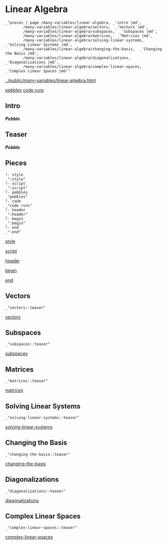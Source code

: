 # Linear Algebra

    _"pieces | page /many-variables/linear-algebra, _'intro |md',
            /many-variables/linear-algebra/vectors,  _'Vectors |md',
            /many-variables/linear-algebra/subspaces,  _'Subspaces |md',
            /many-variables/linear-algebra/matrices,  _'Matrices |md',
            /many-variables/linear-algebra/solving-linear-systems,  _'Solving Linear Systems |md',
            /many-variables/linear-algebra/changing-the-basis,  _'Changing the Basis |md',
            /many-variables/linear-algebra/diagonalizations,  _'Diagonalizations |md',
            /many-variables/linear-algebra/complex-linear-spaces,  _'Complex Linear Spaces |md'"

[../public/many-variables/linear-algebra.html](# "save:")

[pebbles](#pebble "h5: | .join \n")
[code runs](#code "h5: | .join \n")

## Intro

##### Pebble

## Teaser

##### Pebble

## Pieces

    !- style
    _":style"
    !- script
    _":script"
    !- pebbles
    _"pebbles"
    !- code
    _"code runs"
    !- header
    _":header"
    !- begin
    _":begin"
    !- end
    _":end"



[style]() 

[script]()

[header]()

[begin]()

[end]()

## Vectors

    _"vectors::teaser"


[vectors](pages/many-variables_linear-algebra_vectors.md "load:")

## Subspaces

    _"subspaces::teaser"


[subspaces](pages/many-variables_linear-algebra_subspaces.md "load:")

## Matrices

    _"matrices::teaser"


[matrices](pages/many-variables_linear-algebra_matrices.md "load:")

## Solving Linear Systems

    _"solving-linear-systems::teaser"


[solving-linear-systems](pages/many-variables_linear-algebra_solving-linear-systems.md "load:")

## Changing the Basis

    _"changing-the-basis::teaser"


[changing-the-basis](pages/many-variables_linear-algebra_changing-the-basis.md "load:")

## Diagonalizations

    _"diagonalizations::teaser"


[diagonalizations](pages/many-variables_linear-algebra_diagonalizations.md "load:")

## Complex Linear Spaces

    _"complex-linear-spaces::teaser"


[complex-linear-spaces](pages/many-variables_linear-algebra_complex-linear-spaces.md "load:")